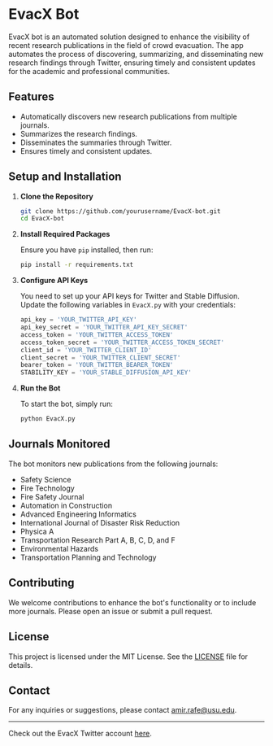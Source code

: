 
# EvacX Bot

EvacX bot is an automated solution designed to enhance the visibility of recent research publications in the field of crowd evacuation. The app automates the process of discovering, summarizing, and disseminating new research findings through Twitter, ensuring timely and consistent updates for the academic and professional communities.

## Features

- Automatically discovers new research publications from multiple journals.
- Summarizes the research findings.
- Disseminates the summaries through Twitter.
- Ensures timely and consistent updates.

## Setup and Installation

1. **Clone the Repository**

   ```bash
   git clone https://github.com/yourusername/EvacX-bot.git
   cd EvacX-bot
   ```

2. **Install Required Packages**

   Ensure you have `pip` installed, then run:

   ```bash
   pip install -r requirements.txt
   ```

3. **Configure API Keys**

   You need to set up your API keys for Twitter and Stable Diffusion. Update the following variables in `EvacX.py` with your credentials:

   ```python
   api_key = 'YOUR_TWITTER_API_KEY'
   api_key_secret = 'YOUR_TWITTER_API_KEY_SECRET'
   access_token = 'YOUR_TWITTER_ACCESS_TOKEN'
   access_token_secret = 'YOUR_TWITTER_ACCESS_TOKEN_SECRET'
   client_id = 'YOUR_TWITTER_CLIENT_ID'
   client_secret = 'YOUR_TWITTER_CLIENT_SECRET'
   bearer_token = 'YOUR_TWITTER_BEARER_TOKEN'
   STABILITY_KEY = 'YOUR_STABLE_DIFFUSION_API_KEY'
   ```

4. **Run the Bot**

   To start the bot, simply run:

   ```bash
   python EvacX.py
   ```

## Journals Monitored

The bot monitors new publications from the following journals:

- Safety Science
- Fire Technology
- Fire Safety Journal
- Automation in Construction
- Advanced Engineering Informatics
- International Journal of Disaster Risk Reduction
- Physica A
- Transportation Research Part A, B, C, D, and F
- Environmental Hazards
- Transportation Planning and Technology

## Contributing

We welcome contributions to enhance the bot's functionality or to include more journals. Please open an issue or submit a pull request.

## License

This project is licensed under the MIT License. See the [LICENSE](LICENSE) file for details.

## Contact

For any inquiries or suggestions, please contact amir.rafe@usu.edu.

---

Check out the EvacX Twitter account [here](https://x.com/EvacuationModel).
